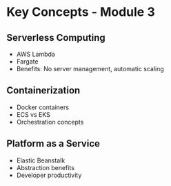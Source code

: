 # Key Concepts - Module 3

## Serverless Computing
- AWS Lambda
- Fargate
- Benefits: No server management, automatic scaling

## Containerization  
- Docker containers
- ECS vs EKS
- Orchestration concepts

## Platform as a Service
- Elastic Beanstalk
- Abstraction benefits
- Developer productivity
